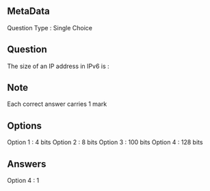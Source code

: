 ## MetaData
Question Type : Single Choice

## Question
The size of an IP address in IPv6 is :

## Note
Each correct answer carries 1 mark

## Options
Option 1 : 4 bits
Option 2 : 8 bits
Option 3 : 100 bits
Option 4 : 128 bits

## Answers
Option 4 : 1
